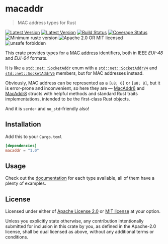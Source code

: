 # macaddr

> MAC address types for Rust

[![Latest Version](https://img.shields.io/crates/v/macaddr.svg)](https://crates.io/crates/macaddr)
[![Latest Version](https://docs.rs/macaddr/badge.svg)](https://docs.rs/macaddr)
[![Build Status](https://github.com/svartalf/rust-macaddr/workflows/Continuous%20integration/badge.svg)](https://github.com/svartalf/rust-macaddr/actions)
[![Coverage Status](https://coveralls.io/repos/github/svartalf/rust-macaddr/badge.svg?branch=master)](https://coveralls.io/github/svartalf/rust-macaddr?branch=master)
![Minimum rustc version](https://img.shields.io/badge/rustc-1.31+-green.svg)
![Apache 2.0 OR MIT licensed](https://img.shields.io/badge/license-Apache2.0%2FMIT-blue.svg)
![unsafe forbidden](https://img.shields.io/badge/unsafe-forbidden-success.svg)

This crate provides types for a [MAC address](https://en.wikipedia.org/wiki/MAC_address)
identifiers, both in IEEE *EUI-48* and *EUI-64* formats.

It is like a [`std::net::SocketAddr`](https://doc.rust-lang.org/std/net/enum.SocketAddr.html) enum with a
[`std::net::SocketAddrV4`](https://doc.rust-lang.org/std/net/struct.SocketAddrV4.html) and
[`std::net::SocketAddrV6`](https://doc.rust-lang.org/std/net/struct.SocketAddrV6.html) members,
but for MAC addresses instead.

Obviously, MAC address can be represented as a `[u8; 6]` or `[u8; 8]`,
but it is error-prone and inconvenient, so here they are —
[MacAddr6](https://docs.rs/macaddr/latest/macaddr/struct.MacAddr6.html) and
[MacAddr8](https://docs.rs/macaddr/latest/macaddr/struct.MacAddr8.html)
structs with helpful methods and standard Rust traits implementations,
intended to be the first-class Rust objects.

And it is `serde`- and `no_std`-friendly also!

## Installation

Add this to your `Cargo.toml`

```toml
[dependencies]
macaddr = "1.0"
```

## Usage

Check out the [documentation](https://docs.rs/macaddr) for each type
available, all of them have a plenty of examples.

## License

Licensed under either of [Apache License 2.0](https://github.com/svartalf/rust-macaddr/blob/master/LICENSE-APACHE)
or [MIT license](https://github.com/svartalf/rust-macaddr/blob/master/LICENSE-MIT) at your option.

Unless you explicitly state otherwise, any contribution intentionally submitted for inclusion in this crate by you,
as defined in the Apache-2.0 license, shall be dual licensed as above, without any additional terms or conditions.

